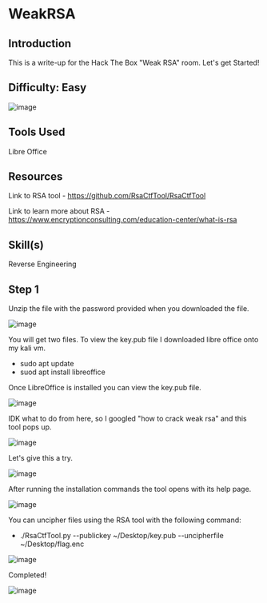 # WeakRSA
## Introduction
This is a write-up for the Hack The Box "Weak RSA" room. Let's get Started!

## Difficulty: Easy
![image](https://github.com/zrmartin71/HTB_Write_Ups/assets/54414820/70bf0943-a21b-4987-b7bd-ce00c17d3dc2)

## Tools Used
Libre Office

## Resources
Link to RSA tool - https://github.com/RsaCtfTool/RsaCtfTool

Link to learn more about RSA - https://www.encryptionconsulting.com/education-center/what-is-rsa

## Skill(s)
Reverse Engineering

## Step 1
Unzip the file with the password provided when you downloaded the file.

![image](https://github.com/zrmartin71/HTB_Write_Ups/assets/54414820/96efb711-36c1-4795-9074-f51d44ff586a)

You will get two files. To view the key.pub file I downloaded libre office onto my kali vm. 

- sudo apt update
- suod apt install libreoffice

Once LibreOffice is installed you can view the key.pub file.

![image](https://github.com/zrmartin71/HTB_Write_Ups/assets/54414820/28127fef-9a99-4967-9a16-c6ed1566c97f)

IDK what to do from here, so I googled "how to crack weak rsa" and this tool pops up.

![image](https://github.com/zrmartin71/HTB_Write_Ups/assets/54414820/be8982dc-178b-4d17-8992-2743a390cab4)

Let's give this a try. 

![image](https://github.com/zrmartin71/HTB_Write_Ups/assets/54414820/77c2d448-5a25-4288-b154-a71e88c3c05b)

After running the installation commands the tool opens with its help page.

![image](https://github.com/zrmartin71/HTB_Write_Ups/assets/54414820/78e7adf1-e483-4665-a284-d09b8fc07a93)

You can uncipher files using the RSA tool with the following command:
- ./RsaCtfTool.py --publickey ~/Desktop/key.pub --uncipherfile ~/Desktop/flag.enc

![image](https://github.com/zrmartin71/HTB_Write_Ups/assets/54414820/e2ddf268-7595-461f-9e26-d55b1e184a5b)

Completed!

![image](https://github.com/zrmartin71/HTB_Write_Ups/assets/54414820/9df55c48-25e0-4205-8f4e-f8fd32217b3c)
